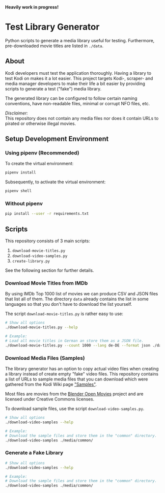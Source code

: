 **Heavily work in progress!**

# Test Library Generator

Python scripts to generate a media library useful for testing.
Furthermore, pre-downloaded movie titles are listed in `./data`.

## About

Kodi developers must test the application thoroughly.  Having a library to test
Kodi on makes it a lot easier.  This project targets Kodi-, scraper- and media
manager developers to make their life a bit easier by providing scripts to
generate a test ("fake") media library.

The generated library can be configured to follow certain naming conventions,
have non-readable files, minimal or corrupt NFO files, etc.

*Disclaimer:*  
This repository does not contain any media files nor does it contain URLs to
pirated or otherwise illegal movies.

## Setup Development Environment

### Using pipenv (Recommended)
To create the virtual environment:
```sh
pipenv install
```

Subsequently, to activate the virtual environment:
```sh
pipenv shell
```

### Without pipenv
```sh
pip install --user -r requirements.txt
```

## Scripts

This repository consists of 3 main scripts:

 1. `download-movie-titles.py`
 2. `download-video-samples.py`
 3. `create-library.py`

See the following section for further details.

### Download Movie Titles from IMDb

By using IMDb Top 1000 list of movies we can produce CSV and JSON files that
list all of them. The directory `data` already contains the list in some
languages so that you don't have to download the list yourself.

The script `download-movie-titles.py` is rather easy to use:

```sh
# Show all options
./download-movie-titles.py --help

# Example:
# Load all movie titles in German an store them as a JSON file.
./download-movie-titles.py --count 1000 --lang de-DE --format json ./data/movies.json
```

### Download Media Files (Samples)

The library generator has an option to copy actual video files when creating a
library instead of create empty "fake" video files.  This repository contains a
list of URLs to sample media files that you can download which were gathered
from the Kodi Wiki page ["Samples"][wiki_samples].

Most files are movies from the [Blender Open Movies][blender] project and are
licensed under Creative Commons licenses.

To download sample files, use the script `download-video-samples.py`.

```sh
# Show all options
./download-video-samples --help

# Example:
# Download the sample files and store them in the "common" directory.
./download-video-samples ./media/common/
```

### Generate a Fake Library

```sh
# Show all options
./download-video-samples --help

# Example:
# Download the sample files and store them in the "common" directory.
./download-video-samples ./media/common/
```

[wiki_samples]: https://kodi.wiki/view/Samples
[blender]: https://www.blender.org/about/projects/
